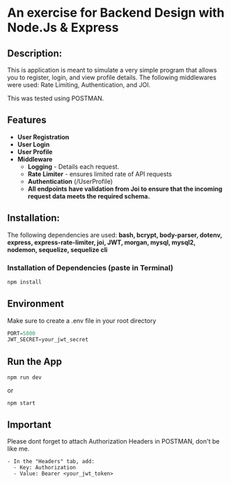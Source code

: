 # An exercise for Backend Design with Node.Js & Express
## Description:

This is application is meant to simulate a very simple program that allows you to register, login, and view profile details. The following middlewares were used: Rate Limiting, Authentication, and JOI.

This was tested using POSTMAN.

## Features
- **User Registration**
- **User Login**
- **User Profile**
- **Middleware**
  - **Logging** - Details each request.
  - **Rate Limiter** - ensures limited rate of API requests
  - **Authentication** (/UserProfile)
  - **All endpoints have validation from Joi to ensure that the incoming request data meets the required schema.**


## Installation:
The following dependencies are used: **bash, bcrypt, body-parser, dotenv, express, express-rate-limiter, joi, JWT, morgan, mysql, mysql2, nodemon, sequelize, sequelize cli**

### Installation of Dependencies (paste in Terminal)
```bash
npm install
```

## Environment 
Make sure to create a .env file in your root directory
```javascript
PORT=5000
JWT_SECRET=your_jwt_secret
```

## Run the App
```
npm run dev
```
or
```
npm start
```

## Important
Please dont forget to attach Authorization Headers in POSTMAN, don't be like me.
```
- In the "Headers" tab, add:
  - Key: Authorization
  - Value: Bearer <your_jwt_token>
```
